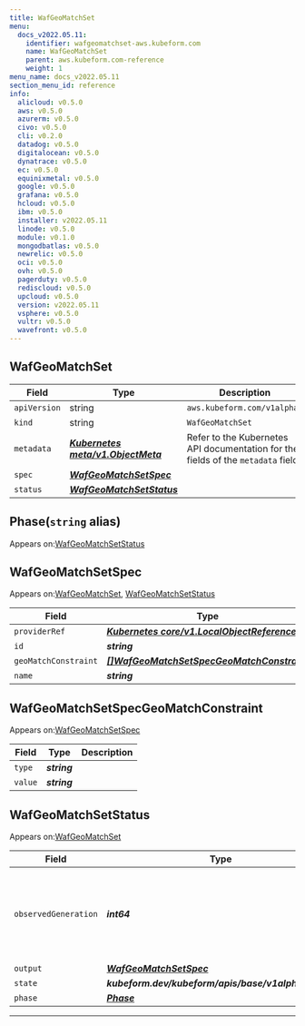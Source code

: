 ```yaml
---
title: WafGeoMatchSet
menu:
  docs_v2022.05.11:
    identifier: wafgeomatchset-aws.kubeform.com
    name: WafGeoMatchSet
    parent: aws.kubeform.com-reference
    weight: 1
menu_name: docs_v2022.05.11
section_menu_id: reference
info:
  alicloud: v0.5.0
  aws: v0.5.0
  azurerm: v0.5.0
  civo: v0.5.0
  cli: v0.2.0
  datadog: v0.5.0
  digitalocean: v0.5.0
  dynatrace: v0.5.0
  ec: v0.5.0
  equinixmetal: v0.5.0
  google: v0.5.0
  grafana: v0.5.0
  hcloud: v0.5.0
  ibm: v0.5.0
  installer: v2022.05.11
  linode: v0.5.0
  module: v0.1.0
  mongodbatlas: v0.5.0
  newrelic: v0.5.0
  oci: v0.5.0
  ovh: v0.5.0
  pagerduty: v0.5.0
  rediscloud: v0.5.0
  upcloud: v0.5.0
  version: v2022.05.11
  vsphere: v0.5.0
  vultr: v0.5.0
  wavefront: v0.5.0
---
```


## WafGeoMatchSet
| Field | Type | Description |
| ------ | ----- | ----------- |
| `apiVersion` | string | `aws.kubeform.com/v1alpha1` |
|    `kind` | string | `WafGeoMatchSet` |
| `metadata` | ***[Kubernetes meta/v1.ObjectMeta](https://v1-22.docs.kubernetes.io/docs/reference/generated/kubernetes-api/v1.22/#objectmeta-v1-meta)***|Refer to the Kubernetes API documentation for the fields of the `metadata` field.|
| `spec` | ***[WafGeoMatchSetSpec](#wafgeomatchsetspec)***||
| `status` | ***[WafGeoMatchSetStatus](#wafgeomatchsetstatus)***||
## Phase(`string` alias)

Appears on:[WafGeoMatchSetStatus](#wafgeomatchsetstatus)

## WafGeoMatchSetSpec

Appears on:[WafGeoMatchSet](#wafgeomatchset), [WafGeoMatchSetStatus](#wafgeomatchsetstatus)

| Field | Type | Description |
| ------ | ----- | ----------- |
| `providerRef` | ***[Kubernetes core/v1.LocalObjectReference](https://v1-22.docs.kubernetes.io/docs/reference/generated/kubernetes-api/v1.22/#localobjectreference-v1-core)***||
| `id` | ***string***||
| `geoMatchConstraint` | ***[[]WafGeoMatchSetSpecGeoMatchConstraint](#wafgeomatchsetspecgeomatchconstraint)***| ***(Optional)*** |
| `name` | ***string***||
## WafGeoMatchSetSpecGeoMatchConstraint

Appears on:[WafGeoMatchSetSpec](#wafgeomatchsetspec)

| Field | Type | Description |
| ------ | ----- | ----------- |
| `type` | ***string***||
| `value` | ***string***||
## WafGeoMatchSetStatus

Appears on:[WafGeoMatchSet](#wafgeomatchset)

| Field | Type | Description |
| ------ | ----- | ----------- |
| `observedGeneration` | ***int64***| ***(Optional)*** Resource generation, which is updated on mutation by the API Server.|
| `output` | ***[WafGeoMatchSetSpec](#wafgeomatchsetspec)***| ***(Optional)*** |
| `state` | ***kubeform.dev/kubeform/apis/base/v1alpha1.State***| ***(Optional)*** |
| `phase` | ***[Phase](#phase)***| ***(Optional)*** |
---
